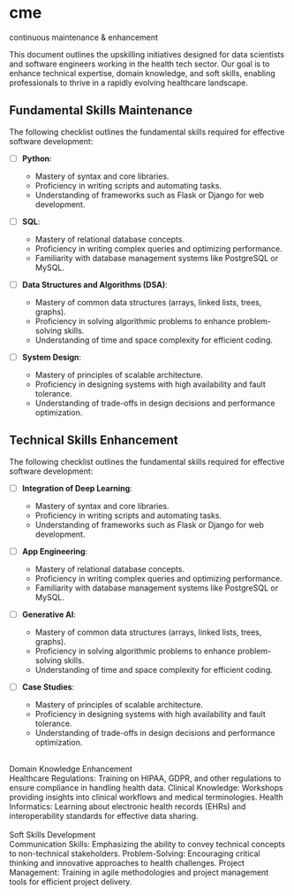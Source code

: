 # cme
continuous maintenance &amp; enhancement

This document outlines the upskilling initiatives designed for data scientists and software engineers working in the health tech sector. Our goal is to enhance technical expertise, domain knowledge, and soft skills, enabling professionals to thrive in a rapidly evolving healthcare landscape.

## Fundamental Skills Maintenance

The following checklist outlines the fundamental skills required for effective software development:

- [ ] **Python**: 
  - Mastery of syntax and core libraries.
  - Proficiency in writing scripts and automating tasks.
  - Understanding of frameworks such as Flask or Django for web development.

- [ ] **SQL**: 
  - Mastery of relational database concepts.
  - Proficiency in writing complex queries and optimizing performance.
  - Familiarity with database management systems like PostgreSQL or MySQL.

- [ ] **Data Structures and Algorithms (DSA)**: 
  - Mastery of common data structures (arrays, linked lists, trees, graphs).
  - Proficiency in solving algorithmic problems to enhance problem-solving skills.
  - Understanding of time and space complexity for efficient coding.

- [ ] **System Design**: 
  - Mastery of principles of scalable architecture.
  - Proficiency in designing systems with high availability and fault tolerance.
  - Understanding of trade-offs in design decisions and performance optimization.


## Technical Skills Enhancement

The following checklist outlines the fundamental skills required for effective software development:

- [ ] **Integration of Deep Learning**: 
  - Mastery of syntax and core libraries.
  - Proficiency in writing scripts and automating tasks.
  - Understanding of frameworks such as Flask or Django for web development.

- [ ] **App Engineering**: 
  - Mastery of relational database concepts.
  - Proficiency in writing complex queries and optimizing performance.
  - Familiarity with database management systems like PostgreSQL or MySQL.

- [ ] **Generative AI**: 
  - Mastery of common data structures (arrays, linked lists, trees, graphs).
  - Proficiency in solving algorithmic problems to enhance problem-solving skills.
  - Understanding of time and space complexity for efficient coding.

- [ ] **Case Studies**: 
  - Mastery of principles of scalable architecture.
  - Proficiency in designing systems with high availability and fault tolerance.
  - Understanding of trade-offs in design decisions and performance optimization.


 <br>
Domain Knowledge Enhancement <br>
Healthcare Regulations: Training on HIPAA, GDPR, and other regulations to ensure compliance in handling health data.
Clinical Knowledge: Workshops providing insights into clinical workflows and medical terminologies.
Health Informatics: Learning about electronic health records (EHRs) and interoperability standards for effective data sharing.
<br> <br>
Soft Skills Development <br>
Communication Skills: Emphasizing the ability to convey technical concepts to non-technical stakeholders.
Problem-Solving: Encouraging critical thinking and innovative approaches to health challenges.
Project Management: Training in agile methodologies and project management tools for efficient project delivery.
